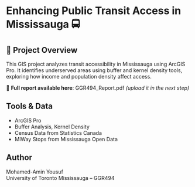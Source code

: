 # Enhancing Public Transit Access in Mississauga 🚍

## 📍 Project Overview
This GIS project analyzes transit accessibility in Mississauga using ArcGIS Pro. It identifies underserved areas using buffer and kernel density tools, exploring how income and population density affect access.

📄 **Full report available here**: GGR494_Report.pdf *(upload it in the next step)*

## Tools & Data
- ArcGIS Pro
- Buffer Analysis, Kernel Density
- Census Data from Statistics Canada
- MiWay Stops from Mississauga Open Data

## Author
Mohamed-Amin Yousuf  
University of Toronto Mississauga – GGR494
